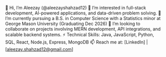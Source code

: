 👋 Hi, I’m Aleezay (@aleezayshahzad12)
👀 I’m interested in full-stack development, AI-powered applications, and data-driven problem solving.
🌱 I’m currently pursuing a B.S. in Computer Science with a Statistics minor at George Mason University (Graduating Dec 2026)
💞️ I’m looking to collaborate on projects involving MERN development, API integrations, and scalable backend systems.
⚡ Technical Skills: Java, JavaScript, Python, SQL, React, Node.js, Express, MongoDB
📫 Reach me at: [LinkedIn] | [aleezay.shahzad12@gmail.com] 
